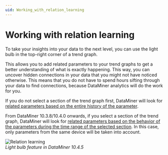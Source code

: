 ```yaml
---
uid: Working_with_relation_learning
---
```


# Working with relation learning

To take your insights into your data to the next level, you can use the light bulb in the top-right corner of a trend graph.

This allows you to add related parameters to your trend graphs to get a better understanding of what is exactly happening. This way, you can uncover hidden connections in your data that you might not have noticed otherwise. This means that you do not have to spend hours sifting through your data to find connections, because DataMiner analytics will do the work for you.

If you do not select a section of the trend graph first, DataMiner will look for [related parameters based on the entire history of the parameter](xref:Adding_related_parameters_to_a_trend_graph).

From DataMiner 10.3.8/10.4.0 onwards, if you select a section of the trend graph, DataMiner will look for [related parameters based on the behavior of the parameters during the time range of the selected section](xref:Adding_time_scoped_related_parameters_to_a_trend_graph). In this case, only parameters from the same device will be taken into account.

![Relation learning](~/user-guide/images/Relation_Learning.png)<br>*Light bulb feature in DataMiner 10.4.5*
